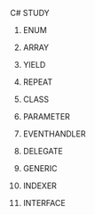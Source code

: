 C# STUDY
1. ENUM

2. ARRAY

3. YIELD

4. REPEAT

5. CLASS

6. PARAMETER

7. EVENTHANDLER

8. DELEGATE

9. GENERIC

10. INDEXER

11. INTERFACE

    

